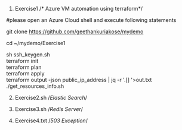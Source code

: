 

1. Exercise1  /* Azure VM automation using terraform*/

#please open an Azure Cloud shell and execute following statements

git  clone https://github.com/geethankuriakose/mydemo

cd ~/mydemo/Exercise1

sh ssh_keygen.sh\
terraform init\
terraform plan\
terraform apply\
terraform output -json public_ip_address | jq -r '.[] '>out.txt\
./get_resources_info.sh

2. Exercise2.sh /*Elastic Search*/ 
 
3. Exercise3.sh  /*Redis Server*/
  
4. Exercise4.txt   /*503 Exception*/

